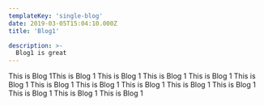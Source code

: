 ```yaml
---
templateKey: 'single-blog'
date: 2019-03-05T15:04:10.000Z
title: 'Blog1'

description: >-
  Blog1 is great
---
```


This is Blog 1This is Blog 1
This is Blog 1
This is Blog 1
This is Blog 1
This is Blog 1
This is Blog 1
This is Blog 1
This is Blog 1
This is Blog 1
This is Blog 1
This is Blog 1
This is Blog 1
This is Blog 1

